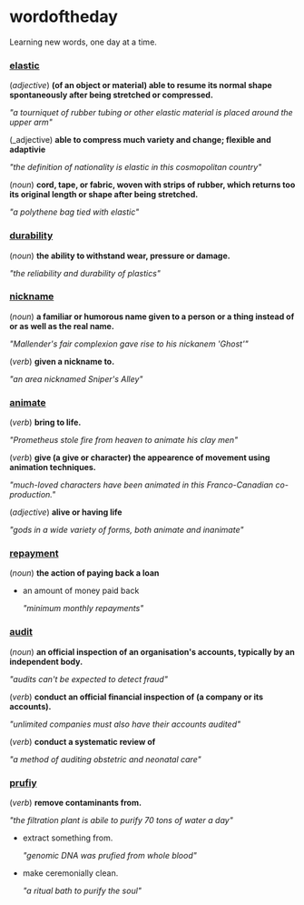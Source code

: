 # wordoftheday

Learning new words, one day at a time.


### [elastic](https://g.co/kgs/Kkcs3n)

(_adjective_) **(of an object or material) able to resume its normal shape spontaneously after being stretched or compressed.**

_"a tourniquet of rubber tubing or other elastic material is placed around the upper arm"_

(_adjective) **able to compress much variety and change; flexible and adaptivie**

_"the definition of nationality is elastic in this cosmopolitan country"_

(_noun_) **cord, tape, or fabric, woven with strips of rubber, which returns too its original length or shape after being stretched.**

_"a polythene bag tied with elastic"_


### [durability](https://g.co/kgs/R9U199)

(_noun_) **the ability to withstand wear, pressure or damage.**

_"the reliability and durability of plastics"_


### [nickname](https://g.co/kgs/hTyqcr)

(_noun_) **a familiar or humorous name given to a person or a thing instead of or as well as the real name.**

_"Mallender's fair complexion gave rise to his nickanem 'Ghost'"_

(_verb_) **given a nickname to.**

_"an area nicknamed Sniper's Alley"_


### [animate](https://g.co/kgs/nXYhqj)

(_verb_) **bring to life.**

_"Prometheus stole fire from heaven to animate his clay men"_

(_verb_) **give (a give or character) the appearence of movement using animation techniques.**

_"much-loved characters have been animated in this Franco-Canadian co-production."_

(_adjective_) **alive or having life**

_"gods in a wide variety of forms, both animate and inanimate"_


### [repayment](https://g.co/kgs/vLdQ1W)

(_noun_) **the action of paying back a loan**

- an amount of money paid back

    _"minimum monthly repayments"_


### [audit](https://g.co/kgs/nV262N)

(_noun_) **an official inspection of an organisation's accounts, typically by an independent body.**

_"audits can't be expected to detect fraud"_

(_verb_) **conduct an official financial inspection of (a company or its accounts).**

_"unlimited companies must also have their accounts audited"_

(_verb_) **conduct a systematic review of**

_"a method of auditing obstetric and neonatal care"_


### [prufiy](https://g.co/kgs/xJHduL)

(_verb_) **remove contaminants from.**

_"the filtration plant is abile to purify 70 tons of water a day"_

- extract something from.

    _"genomic DNA was prufied from whole blood"_
- make ceremonially clean.

    _"a ritual bath to purify the soul"_
